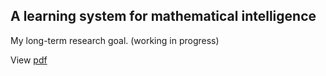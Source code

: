 ## A learning system for mathematical intelligence

My long-term research goal. (working in progress)

View [pdf](a-learning-system-for-mathematical-intelligence.pdf)
